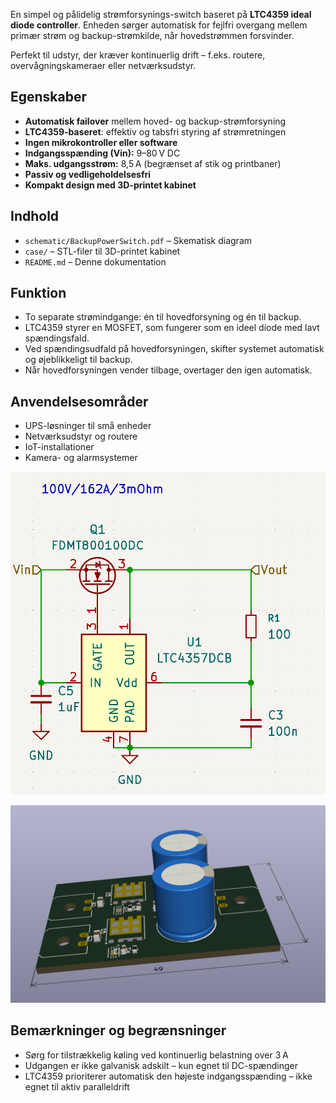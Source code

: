 En simpel og pålidelig strømforsynings-switch baseret på **LTC4359 ideal diode controller**. Enheden sørger automatisk for fejlfri overgang mellem primær strøm og backup-strømkilde, når hovedstrømmen forsvinder.

Perfekt til udstyr, der kræver kontinuerlig drift – f.eks. routere, overvågningskameraer eller netværksudstyr.

## Egenskaber

- **Automatisk failover** mellem hoved- og backup-strømforsyning
- **LTC4359-baseret**: effektiv og tabsfri styring af strømretningen
- **Ingen mikrokontroller eller software**
- **Indgangsspænding (Vin):** 9–80 V DC
- **Maks. udgangsstrøm:** 8,5 A (begrænset af stik og printbaner)
- **Passiv og vedligeholdelsesfri**
- **Kompakt design med 3D-printet kabinet**

## Indhold

- `schematic/BackupPowerSwitch.pdf` – Skematisk diagram
- `case/` – STL-filer til 3D-printet kabinet
- `README.md` – Denne dokumentation

## Funktion

- To separate strømindgange: én til hovedforsyning og én til backup.
- LTC4359 styrer en MOSFET, som fungerer som en ideel diode med lavt spændingsfald.
- Ved spændingsudfald på hovedforsyningen, skifter systemet automatisk og øjeblikkeligt til backup.
- Når hovedforsyningen vender tilbage, overtager den igen automatisk.

## Anvendelsesområder

- UPS-løsninger til små enheder
- Netværksudstyr og routere
- IoT-installationer
- Kamera- og alarmsystemer

![](https://github.com/gert-lauritsen/BackupPowerSwicht/blob/main/Doc/Screenshot%202025-07-01%20133015.png)

![](https://github.com/gert-lauritsen/BackupPowerSwicht/blob/main/Doc/03994fa3-5506-4035-915d-3ff298bebc68.png)

## Bemærkninger og begrænsninger

- Sørg for tilstrækkelig køling ved kontinuerlig belastning over 3 A
- Udgangen er ikke galvanisk adskilt – kun egnet til DC-spændinger
- LTC4359 prioriterer automatisk den højeste indgangsspænding – ikke egnet til aktiv paralleldrift
